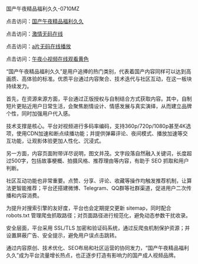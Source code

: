国产午夜精品福利久久-0710MZ

点击访问：<a href="https://heiliaozj3tjd.pages.dev">国产午夜精品福利久久</a>

点击访问：<a href="https://heiliaoll4qsx.pages.dev">激情无码在线</a>

点击访问：<a href="https://heiliaoga6s9v.pages.dev">a片无码在线播放</a>

点击访问：<a href="https://heiliaoxqkkct.pages.dev">午夜小视频在线观看黄色</a>

“国产午夜精品福利久久”是用户追捧的热门类别，代表着国产内容同样可以达到高画质、高体验的标准。优质平台通过内容聚合、技术迭代与社区互动，在这一板块持续发力。

首先，在资源来源方面，平台通过正版授权与自制结合方式获取内容。其中，自制短片更贴近用户日常生活，会聚焦剧情设计、情感发展与真实演绎，从而建立品牌个性，同时加强用户代入感。

技术支撑是核心。平台对视频进行多码率编码，支持360p/720p/1080p甚至4K选项，使用CDN加速和断点续播功能；并提供弹幕评论、夜间模式、播放加速等交互功能，让观影体验更加人性化、沉浸式。

另一方面，内容页面附带详尽说明，图文并茂。文字段落自然融入关键词，长度超过500字，包括故事梗概、拍摄风格、推荐理由等内容，有助于 SEO 抓取和用户判断。

社区互动功能也非常重要。点赞、分享、评论、收藏等操作均触发推荐机制，让算法更智能推荐；平台还搭建微博、Telegram、QQ群等社群渠道，促进用户二次传播和内容消费。

为提升对搜索引擎的友好度，平台也会定期提交更新 sitemap，同时配合 robots.txt 管理爬虫抓取路径；对页面路径进行规范化，避免动态参数干扰收录。

安全层面，平台采用 SSL/TLS 加密和验证码系统，通过反爬虫机制保护资源；并设置屏蔽广告、安全提示，避免用户误点击跳转。

通过内容原创、技术优化、SEO布局和社区运营的协同发力，“国产午夜精品福利久久”成为平台流量增长热点，也正逐步打造有影响力的国产成人视频品牌。

<span style="display:none;">[Canonical link]( https://github.com/uhh295345/ribenns7607)</span>
